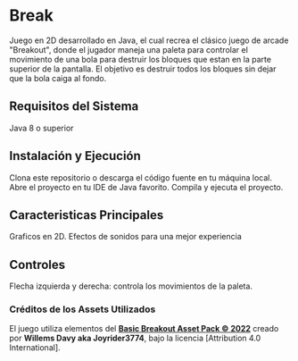 # Break
Juego en 2D desarrollado en Java, el cual recrea el clásico juego de arcade "Breakout", donde el jugador
maneja una paleta para controlar el movimiento de una bola para destruir los bloques que estan en la parte
superior de la pantalla. El objetivo es destruir todos los bloques sin dejar que la bola caiga al fondo.

## Requisitos del Sistema
Java 8 o superior

## Instalación y Ejecución
Clona este repositorio o descarga el código fuente en tu máquina local. Abre el proyecto en tu IDE de Java favorito.
Compila y ejecuta el proyecto.

## Caracteristicas Principales
Graficos en 2D.
Efectos de sonidos para una mejor experiencia

## Controles
Flecha izquierda y derecha: controla los movimientos de la paleta. 

### Créditos de los Assets Utilizados
El juego utiliza elementos del [**Basic Breakout Asset Pack © 2022**](https://joyrider3774.itch.io/basic-breakout-asset-pack) creado por **Willems Davy aka Joyrider3774**, bajo la licencia [Attribution 4.0 International].
